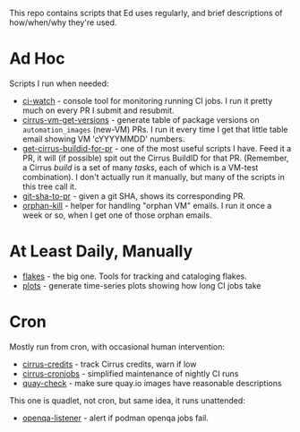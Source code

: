 This repo contains scripts that Ed uses regularly, and brief
descriptions of how/when/why they're used.

Ad Hoc
======

Scripts I run when needed:

* [ci-watch](ci-watch/) - console tool for monitoring running CI jobs. I run
it pretty much on every PR I submit and resubmit.
* [cirrus-vm-get-versions](cirrus-vm-get-versions/) - generate table of package
versions on `automation_images` (new-VM) PRs. I run it every time I get
that little table email showing VM 'cYYYYMMDD' numbers.
* [get-cirrus-buildid-for-pr](get-cirrus-buildid-for-pr) - one of the most useful
scripts I have. Feed it a PR, it will (if possible) spit out the Cirrus BuildID
for that PR. (Remember, a Cirrus *build* is a set of many *tasks*, each of which
is a VM-test combination). I don't actually run it manually, but many of the
scripts in this tree call it.
* [git-sha-to-pr](git-sha-to-pr/) - given a git SHA, shows its corresponding PR.
* [orphan-kill](orphan-kill/) - helper for handling "orphan VM" emails. I
run it once a week or so, when I get one of those orphan emails.

At Least Daily, Manually
========================

* [flakes](flakes/) - the big one. Tools for tracking and cataloging flakes.
* [plots](plots/) - generate time-series plots showing how long CI jobs take

Cron
====

Mostly run from cron, with occasional human intervention:

* [cirrus-credits](cirrus-credits/) - track Cirrus credits, warn if low
* [cirrus-cronjobs](cirrus-cronjobs/) - simplified maintenance of nightly CI runs
* [quay-check](quay-check) - make sure quay.io images have reasonable descriptions

This one is quadlet, not cron, but same idea, it runs unattended:

* [openqa-listener](openqa-listener) - alert if podman openqa jobs fail.
